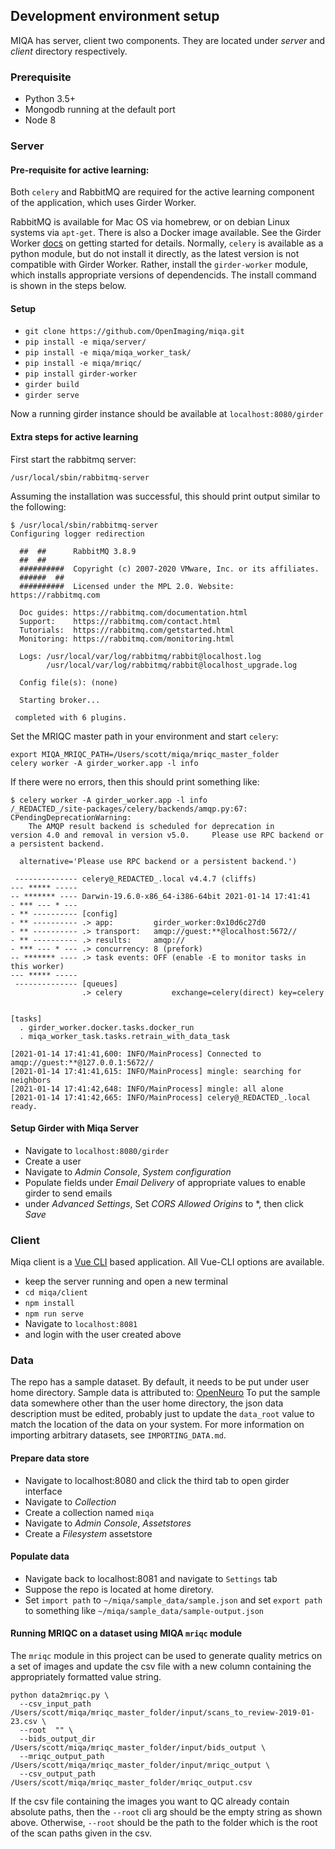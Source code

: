 ## Development environment setup

MIQA has server, client two components. They are located under *server* and *client* directory respectively.

### Prerequisite
* Python 3.5+
* Mongodb running at the default port
* Node 8

### Server

#### Pre-requisite for active learning:

Both `celery` and RabbitMQ are required for the active learning component of the application, which uses Girder Worker.

RabbitMQ is available for Mac OS via homebrew, or on debian Linux systems via `apt-get`.  There is also a Docker image available.  See the Girder Worker [docs](https://girder-worker.readthedocs.io/en/latest/getting-started.html) on getting started for details.  Normally, `celery` is available as a python module, but do not install it directly, as the latest version is not compatible with Girder Worker.  Rather, install the `girder-worker` module, which installs appropriate versions of dependencids.  The install command is shown in the steps below.

#### Setup

* `git clone https://github.com/OpenImaging/miqa.git`
* `pip install -e miqa/server/`
* `pip install -e miqa/miqa_worker_task/`
* `pip install -e miqa/mriqc/`
* `pip install girder-worker`
* `girder build`
* `girder serve`

Now a running girder instance should be available at `localhost:8080/girder`

#### Extra steps for active learning

First start the rabbitmq server:

```
/usr/local/sbin/rabbitmq-server
```

Assuming the installation was successful, this should print output similar to the following:

```
$ /usr/local/sbin/rabbitmq-server
Configuring logger redirection

  ##  ##      RabbitMQ 3.8.9
  ##  ##
  ##########  Copyright (c) 2007-2020 VMware, Inc. or its affiliates.
  ######  ##
  ##########  Licensed under the MPL 2.0. Website: https://rabbitmq.com

  Doc guides: https://rabbitmq.com/documentation.html
  Support:    https://rabbitmq.com/contact.html
  Tutorials:  https://rabbitmq.com/getstarted.html
  Monitoring: https://rabbitmq.com/monitoring.html

  Logs: /usr/local/var/log/rabbitmq/rabbit@localhost.log
        /usr/local/var/log/rabbitmq/rabbit@localhost_upgrade.log

  Config file(s): (none)

  Starting broker...

 completed with 6 plugins.
```

Set the MRIQC master path in your environment and start `celery`:

```
export MIQA_MRIQC_PATH=/Users/scott/miqa/mriqc_master_folder
celery worker -A girder_worker.app -l info
```

If there were no errors, then this should print something like:

```
$ celery worker -A girder_worker.app -l info
/_REDACTED_/site-packages/celery/backends/amqp.py:67: CPendingDeprecationWarning:
    The AMQP result backend is scheduled for deprecation in     version 4.0 and removal in version v5.0.     Please use RPC backend or a persistent backend.

  alternative='Please use RPC backend or a persistent backend.')

 -------------- celery@_REDACTED_.local v4.4.7 (cliffs)
--- ***** -----
-- ******* ---- Darwin-19.6.0-x86_64-i386-64bit 2021-01-14 17:41:41
- *** --- * ---
- ** ---------- [config]
- ** ---------- .> app:         girder_worker:0x10d6c27d0
- ** ---------- .> transport:   amqp://guest:**@localhost:5672//
- ** ---------- .> results:     amqp://
- *** --- * --- .> concurrency: 8 (prefork)
-- ******* ---- .> task events: OFF (enable -E to monitor tasks in this worker)
--- ***** -----
 -------------- [queues]
                .> celery           exchange=celery(direct) key=celery


[tasks]
  . girder_worker.docker.tasks.docker_run
  . miqa_worker_task.tasks.retrain_with_data_task

[2021-01-14 17:41:41,600: INFO/MainProcess] Connected to amqp://guest:**@127.0.0.1:5672//
[2021-01-14 17:41:41,615: INFO/MainProcess] mingle: searching for neighbors
[2021-01-14 17:41:42,648: INFO/MainProcess] mingle: all alone
[2021-01-14 17:41:42,665: INFO/MainProcess] celery@_REDACTED_.local ready.
```

#### Setup Girder with Miqa Server
* Navigate to `localhost:8080/girder`
* Create a user
* Navigate to *Admin Console*, *System configuration*
* Populate fields under *Email Delivery* of appropriate values to enable girder to send emails
* under *Advanced Settings*, Set *CORS Allowed Origins* to *, then click *Save*

### Client
Miqa client is a [Vue CLI](https://cli.vuejs.org/) based application. All Vue-CLI options are available.

* keep the server running and open a new terminal
* `cd miqa/client`
* `npm install`
* `npm run serve`
* Navigate to `localhost:8081`
* and login with the user created above

### Data
The repo has a sample dataset. By default, it needs to be put under user home directory.
Sample data is attributed to: [OpenNeuro](https://openneuro.org/datasets/ds000002/versions/00002)
To put the sample data somewhere other than the user home directory, the json
data description must be edited, probably just to update the `data_root` value
to match the location of the data on your system.  For more information on
importing arbitrary datasets, see `IMPORTING_DATA.md`.

#### Prepare data store
* Navigate to localhost:8080 and click the third tab to open girder interface
* Navigate to *Collection*
* Create a collection named `miqa`
* Navigate to *Admin Console*, *Assetstores*
* Create a *Filesystem* assetstore

#### Populate data
* Navigate back to localhost:8081 and navigate to `Settings` tab
* Suppose the repo is located at home diretory.
* Set `import path` to `~/miqa/sample_data/sample.json` and set `export path` to something like `~/miqa/sample_data/sample-output.json`

#### Running MRIQC on a dataset using MIQA `mriqc` module

The `mriqc` module in this project can be used to generate quality metrics on a set of images and update the csv file with a new column containing the appropriately formatted value string.

    python data2mriqc.py \
      --csv_input_path /Users/scott/miqa/mriqc_master_folder/input/scans_to_review-2019-01-23.csv \
      --root  "" \
      --bids_output_dir /Users/scott/miqa/mriqc_master_folder/input/bids_output \
      --mriqc_output_path /Users/scott/miqa/mriqc_master_folder/input/mriqc_output \
      --csv_output_path /Users/scott/miqa/mriqc_master_folder/mriqc_output.csv

If the csv file containing the images you want to QC already contain absolute paths, then the `--root` cli arg should be the empty string as shown above.  Otherwise, `--root` should be the path to the folder which is the root of the scan paths given in the csv.
